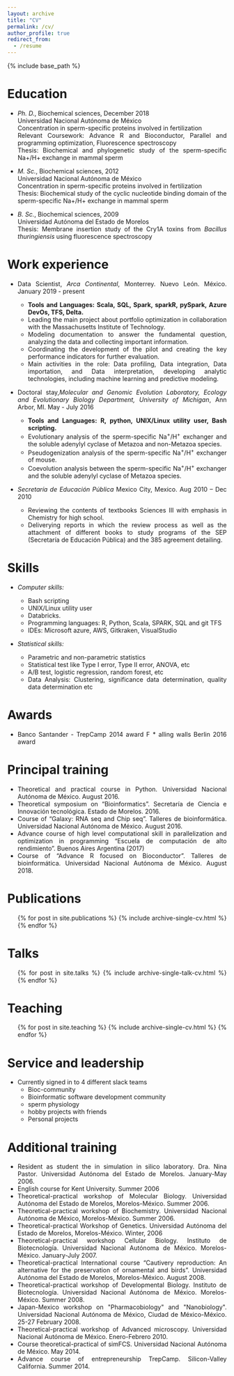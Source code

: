 ```yaml
---
layout: archive
title: "CV"
permalink: /cv/
author_profile: true
redirect_from:
  - /resume
---
```


{% include base_path %}

<div style="text-align: justify">
  <div markdown = "1">

Education
======
* _Ph. D._, Biochemical sciences, December 2018 <br/>
Universidad Nacional Autónoma de México <br/>
Concentration in sperm-specific proteins involved in fertilization <br/>
Relevant Coursework: Advance R and Bioconductor, Parallel and programming optimization, Fluorescence spectroscopy <br/>
Thesis: Biochemical and phylogenetic study of the sperm-specific Na+/H+ exchange in mammal sperm

* _M. Sc._, Biochemical sciences, 2012 <br/>
Universidad Nacional Autónoma de México <br/>
Concentration in sperm-specific proteins involved in fertilization <br/>
Thesis: Biochemical study of the cyclic nucleotide binding domain of the sperm-specific Na+/H+ exchange in mammal sperm

* _B. Sc._, Biochemical sciences, 2009 <br/>
Universidad Autónoma del Estado de Morelos <br/>
Thesis: Membrane insertion study of the Cry1A toxins from _Bacillus thuringiensis_ using fluorescence spectroscopy

Work experience
======
* Data Scientist, _Arca Continental_, Monterrey. Nuevo León. México. January 2019 - present
  * **Tools and Languages: Scala, SQL, Spark, sparkR, pySpark, Azure DevOs, TFS, Delta.**
  * Leading the main project about portfolio optimization in collaboration with the Massachusetts Institute of Technology.
  * Modeling documentation to answer the fundamental question, analyzing the data and collecting important information.
  * Coordinating the development of the pilot and creating the key performance indicators for further evaluation.
  * Main activities in the role: Data profiling, Data integration, Data importation, and Data interpretation, developing analytic technologies, including machine learning and predictive modeling.


* Doctoral stay,_Molecular and Genomic Evolution Laboratory, Ecology and Evolutionary Biology Department, University of Michigan_, Ann Arbor, MI. May - July 2016
  * **Tools and Languages: R, python, UNIX/Linux utility user, Bash scripting.**
  * Evolutionary analysis of the sperm-specific Na<sup>+</sup>/H<sup>+</sup> exchanger and the soluble adenylyl cyclase of Metazoa and non-Metazoa species.
  * Pseudogenization analysis of the sperm-specific Na<sup>+</sup>/H<sup>+</sup> exchanger of mouse.
  * Coevolution analysis between the sperm-specific Na<sup>+</sup>/H<sup>+</sup> exchanger and the soluble adenylyl cyclase of Metazoa species.

* _Secretaría de Educación Pública_ Mexico City, Mexico. Aug 2010 – Dec 2010
  * Reviewing the contents of textbooks Sciences III with emphasis in Chemistry for high school.
  * Deliverying reports in which the review process as well as the attachment of different books to study programs of the SEP (Secretaría de Educación Pública) and the 385 agreement detailing.

Skills
======

* _Computer skills:_
  * Bash scripting
  * UNIX/Linux utility user
  * Databricks.
  * Programming languages: R, Python, Scala, SPARK, SQL and git 
  TFS
  * IDEs: Microsoft azure, AWS, Gitkraken, VisualStudio

* _Statistical skills:_
  * Parametric and non-parametric statistics
  * Statistical test like Type I error, Type II error,  ANOVA, etc
  * A/B test, logistic regression, random forest, etc
  * Data Analysis: Clustering, significance data determination, quality data determination etc

Awards
======
  * Banco Santander - TrepCamp 2014 award
F  * alling walls Berlin 2016 award

Principal training
======
* Theoretical and practical course in Python. Universidad Nacional Autónoma de México. August 2016.
* Theoretical symposium on “Bioinformatics”. Secretaría de Ciencia e Innovación tecnológica.  Estado de Morelos. 2016.
* Course of “Galaxy: RNA seq and Chip seq”. Talleres de bioinformática. Universidad Nacional Autónoma de México. August 2016.
* Advance course of high level computational skill in parallelization and optimization in programming “Escuela de computación de alto rendimiento”. Buenos Aires Argentina (2017)
* Course of “Advance R focused on Bioconductor”. Talleres de bioinformática. Universidad Nacional Autónoma de México. August 2018.

Publications
======
  <ul>{% for post in site.publications %}
    {% include archive-single-cv.html %}
  {% endfor %}</ul>

Talks
======
  <ul>{% for post in site.talks %}
    {% include archive-single-talk-cv.html %}
  {% endfor %}</ul>

Teaching
======
  <ul>{% for post in site.teaching %}
    {% include archive-single-cv.html %}
  {% endfor %}</ul>

Service and leadership
======
* Currently signed in to 4 different slack teams
  * Bioc-community
  * Bioinformatic software development community
  * sperm physiology
  * hobby projects with friends
  * Personal projects

Additional training
======

* Resident as student the in simulation in silico laboratory. Dra. Nina Pastor. Universidad Autónoma del Estado de Morelos. January-May 2006.
* English course for Kent University. Summer 2006
* Theoretical-practical workshop of Molecular Biology. Universidad Autónoma del Estado de Morelos, Morelos-México. Summer 2006.
* Theoretical-practical workshop of Biochemistry. Universidad Nacional Autónoma de México, Morelos-México. Summer 2006.
* Theoretical-practical Workshop of Genetics. Universidad Autónoma del Estado de Morelos, Morelos-México. Winter, 2006
* Theoretical-practical workshop Cellular Biology. Instituto de Biotecnología. Universidad Nacional Autónoma de México. Morelos-México. January-July 2007.
* Theoretical-practical International course “Cautivery reproduction: An alternative for the preservation of ornamental and birds”. Universidad Autónoma del Estado de Morelos, Morelos-México. August 2008.
* Theoretical-practical workshop  of Developmental Biology. Instituto de Biotecnología. Universidad Nacional Autónoma de México. Morelos-México. Summer 2008.
* Japan-Mexico workshop on "Pharmacobiology" and "Nanobiology". Universidad Nacional Autónoma de México, Ciudad de México-México. 25-27 February 2008.
* Theoretical-practical workshop of Advanced microscopy. Universidad Nacional Autónoma de México. Enero-Febrero 2010.
* Course theoretical-practical of simFCS. Universidad Nacional Autónoma de México. May 2014.
* Advance course of entrepreneurship TrepCamp. Silicon-Valley California. Summer 2014.
  </div>
</div>
